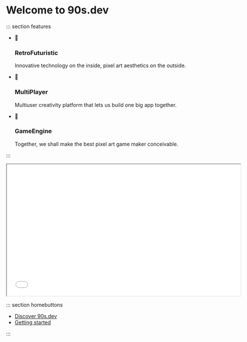 # Welcome to 90s.dev

::: section features

- 🧪
  ### RetroFuturistic
  Innovative technology on the inside, pixel art aesthetics on the outside.

- 🤝
  ### MultiPlayer
  Multiuser creativity platform that lets us build one big app together.

- 🔨
  ### GameEngine
  Together, we shall make the best pixel art game maker conceivable.

:::

<iframe src='${OSHOST}/#sys/apps/editor.app.js' width="640" height="360"></iframe>

::: section homebuttons

- [Discover 90s.dev](about/discover-90s-dev.md#what-is-90sdev)
- [Getting started](about/getting-started.md#getting-started)

:::
